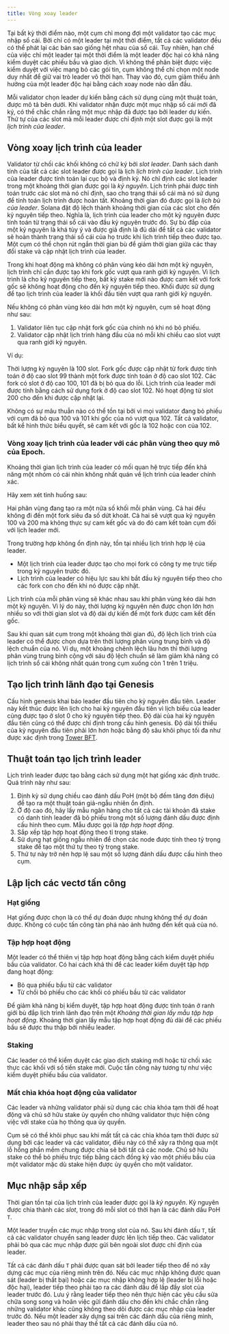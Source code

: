 ```yaml
---
title: Vòng xoay leader
---
```


Tại bất kỳ thời điểm nào, một cụm chỉ mong đợi một validator tạo các mục nhập sổ cái. Bởi chỉ có một leader tại một thời điểm, tất cả các validator đều có thể phát lại các bản sao giống hệt nhau của sổ cái. Tuy nhiên, hạn chế của việc chỉ một leader tại một thời điểm là một leader độc hại có khả năng kiểm duyệt các phiếu bầu và giao dịch. Vì không thể phân biệt được việc kiểm duyệt với việc mạng bỏ các gói tin, cụm không thể chỉ chọn một node duy nhất để giữ vai trò leader vô thời hạn. Thay vào đó, cụm giảm thiểu ảnh hưởng của một leader độc hại bằng cách xoay node nào dẫn đầu.

Mỗi validator chọn leader dự kiến ​​bằng cách sử dụng cùng một thuật toán, được mô tả bên dưới. Khi validator nhận được một mục nhập sổ cái mới đã ký, có thể chắc chắn rằng một mục nhập đã được tạo bởi leader dự kiến. Thứ tự của các slot mà mỗi leader được chỉ định một slot được gọi là một _lịch trình của leader_.

## Vòng xoay lịch trình của leader

Validator từ chối các khối không có chữ ký bởi _slot leader_. Danh sách danh tính của tất cả các slot leader được gọi là lịch _lịch trình của leader_. Lịch trình của leader được tính toán lại cục bộ và định kỳ. Nó chỉ định các slot leader trong một khoảng thời gian được gọi là _kỷ nguyên_. Lịch trình phải được tính toán trước các slot mà nó chỉ định, sao cho trạng thái sổ cái mà nó sử dụng để tính toán lịch trình được hoàn tất. Khoảng thời gian đó được gọi là _lịch bù của leader_. Solana đặt độ lệch thành khoảng thời gian của các slot cho đến kỷ nguyên tiếp theo. Nghĩa là, lịch trình của leader cho một kỷ nguyên được tính toán từ trạng thái sổ cái vào đầu kỷ nguyên trước đó. Sự bù đắp của một kỷ nguyên là khá tùy ý và được giả định là đủ dài để tất cả các validator sẽ hoàn thành trạng thái sổ cái của họ trước khi lịch trình tiếp theo được tạo. Một cụm có thể chọn rút ngắn thời gian bù để giảm thời gian giữa các thay đổi stake và cập nhật lịch trình của leader.

Trong khi hoạt động mà không có phân vùng kéo dài hơn một kỷ nguyên, lịch trình chỉ cần được tạo khi fork gốc vượt qua ranh giới kỷ nguyên. Vì lịch trình là cho kỷ nguyên tiếp theo, bất kỳ stake mới nào được cam kết với fork gốc sẽ không hoạt động cho đến kỷ nguyên tiếp theo. Khối được sử dụng để tạo lịch trình của leader là khối đầu tiên vượt qua ranh giới kỷ nguyên.

Nếu không có phân vùng kéo dài hơn một kỷ nguyên, cụm sẽ hoạt động như sau:

1. Validator liên tục cập nhật fork gốc của chính nó khi nó bỏ phiếu.
2. Validator cập nhật lịch trình hàng đầu của nó mỗi khi chiều cao slot vượt qua ranh giới kỷ nguyên.

Ví dụ:

Thời lượng kỷ nguyên là 100 slot. Fork gốc được cập nhật từ fork được tính toán ở độ cao slot 99 thành một fork được tính toán ở độ cao slot 102. Các fork có slot ở độ cao 100, 101 đã bị bỏ qua do lỗi. Lịch trình của leader mới được tính bằng cách sử dụng fork ở độ cao slot 102. Nó hoạt động từ slot 200 cho đến khi được cập nhật lại.

Không có sự mâu thuẫn nào có thể tồn tại bởi vì mọi validator đang bỏ phiếu với cụm đã bỏ qua 100 và 101 khi gốc của nó vượt qua 102. Tất cả validator, bất kể hình thức biểu quyết, sẽ cam kết với gốc là 102 hoặc con của 102.

### Vòng xoay lịch trình của leader với các phân vùng theo quy mô của Epoch.

Khoảng thời gian lịch trình của leader có mối quan hệ trực tiếp đến khả năng một nhóm có cái nhìn không nhất quán về lịch trình của leader chính xác.

Hãy xem xét tình huống sau:

Hai phân vùng đang tạo ra một nửa số khối mỗi phân vùng. Cả hai đều không đi đến một fork siêu đa số dứt khoát. Cả hai sẽ vượt qua kỷ nguyên 100 và 200 mà không thực sự cam kết gốc và do đó cam kết toàn cụm đối với lịch leader mới.

Trong trường hợp không ổn định này, tồn tại nhiều lịch trình hợp lệ của leader.

- Một lịch trình của leader được tạo cho mọi fork có công ty mẹ trực tiếp trong kỷ nguyên trước đó.
- Lịch trình của leader có hiệu lực sau khi bắt đầu kỷ nguyên tiếp theo cho các fork con cho đến khi nó được cập nhật.

Lịch trình của mỗi phân vùng sẽ khác nhau sau khi phân vùng kéo dài hơn một kỷ nguyên. Vì lý do này, thời lượng kỷ nguyên nên được chọn lớn hơn nhiều so với thời gian slot và độ dài dự kiến ​​để một fork được cam kết đến gốc.

Sau khi quan sát cụm trong một khoảng thời gian đủ, độ lệch lịch trình của leader có thể được chọn dựa trên thời lượng phân vùng trung bình và độ lệch chuẩn của nó. Ví dụ, một khoảng chênh lệch lâu hơn thì thời lượng phân vùng trung bình cộng với sáu độ lệch chuẩn sẽ làm giảm khả năng có lịch trình sổ cái không nhất quán trong cụm xuống còn 1 trên 1 triệu.

## Tạo lịch trình lãnh đạo tại Genesis

Cấu hình genesis khai báo leader đầu tiên cho kỷ nguyên đầu tiên. Leader này kết thúc được lên lịch cho hai kỷ nguyên đầu tiên vì lịch biểu của leader cũng được tạo ở slot 0 cho kỷ nguyên tiếp theo. Độ dài của hai kỷ nguyên đầu tiên cũng có thể được chỉ định trong cấu hình genesis. Độ dài tối thiểu của kỷ nguyên đầu tiên phải lớn hơn hoặc bằng độ sâu khôi phục tối đa như được xác định trong [Tower BFT](../implemented-proposals/tower-bft.md).

## Thuật toán tạo lịch trình leader

Lịch trình leader được tạo bằng cách sử dụng một hạt giống xác định trước. Quá trình này như sau:

1. Định kỳ sử dụng chiều cao đánh dấu PoH \(một bộ đếm tăng đơn điệu\) để tạo ra một thuật toán giả-ngẫu nhiên ổn định.
2. Ở độ cao đó, hãy lấy mẫu ngân hàng cho tất cả các tài khoản đã stake có danh tính leader đã bỏ phiếu trong một số lượng đánh dấu được định cấu hình theo cụm. Mẫu được gọi là _tập hợp hoạt động_.
3. Sắp xếp tập hợp hoạt động theo tỉ trọng stake.
4. Sử dụng hạt giống ngẫu nhiên để chọn các node được tính theo tỷ trọng stake để tạo một thứ tự theo tỷ trọng stake.
5. Thứ tự này trở nên hợp lệ sau một số lượng đánh dấu được cấu hình theo cụm.

## Lập lịch các vectơ tấn công

### Hạt giống

Hạt giống được chọn là có thể dự đoán được nhưng không thể dự đoán được. Không có cuộc tấn công tàn phá nào ảnh hưởng đến kết quả của nó.

### Tập hợp hoạt động

Một leader có thể thiên vị tập hợp hoạt động bằng cách kiểm duyệt phiếu bầu của validator. Có hai cách khả thi để các leader kiểm duyệt tập hợp đang hoạt động:

- Bỏ qua phiếu bầu từ các validator
- Từ chối bỏ phiếu cho các khối có phiếu bầu từ các validator

Để giảm khả năng bị kiểm duyệt, tập hợp hoạt động được tính toán ở ranh giới bù đắp lịch trình lãnh đạo trên một _Khoảng thời gian lấy mẫu tập hợp hoạt động_. Khoảng thời gian lấy mẫu tập hợp hoạt động đủ dài để các phiếu bầu sẽ được thu thập bởi nhiều leader.

### Staking

Các leader có thể kiểm duyệt các giao dịch staking mới hoặc từ chối xác thực các khối với số tiền stake mới. Cuộc tấn công này tương tự như việc kiểm duyệt phiếu bầu của validator.

### Mất chìa khóa hoạt động của validator

Các leader và những validator phải sử dụng các chìa khóa tạm thời để hoạt động và chủ sở hữu stake ủy quyền cho những validator thực hiện công việc với stake của họ thông qua ủy quyền.

Cụm sẽ có thể khôi phục sau khi mất tất cả các chìa khóa tạm thời được sử dụng bởi các leader và các validator, điều này có thể xảy ra thông qua một lỗ hổng phần mềm chung được chia sẻ bởi tất cả các node. Chủ sở hữu stake có thể bỏ phiếu trực tiếp bằng cách đồng ký vào một phiếu bầu của một validator mặc dù stake hiện được ủy quyền cho một validator.

## Mục nhập sắp xếp

Thời gian tồn tại của lịch trình của leader được gọi là _kỷ nguyên_. Kỷ nguyên được chia thành các _slot_, trong đó mỗi slot có thời hạn là các đánh dấu PoH `T`.

Một leader truyền các mục nhập trong slot của nó. Sau khi đánh dấu `T`, tất cả các validator chuyển sang leader được lên lịch tiếp theo. Các validator phải bỏ qua các mục nhập được gửi bên ngoài slot được chỉ định của leader.

Tất cả các đánh dấu `T` phải được quan sát bởi leader tiếp theo để nó xây dựng các mục của riêng mình trên đó. Nếu các mục nhập không được quan sát \(leader bị thất bại\) hoặc các mục nhập không hợp lệ \(leader bị lỗi hoặc độc hại\), leader tiếp theo phải tạo ra các đánh dấu để lấp đầy slot của leader trước đó. Lưu ý rằng leader tiếp theo nên thực hiện các yêu cầu sửa chữa song song và hoãn việc gửi đánh dấu cho đến khi chắc chắn rằng những validator khác cũng không theo dõi được các mục nhập của leader trước đó. Nếu một leader xây dựng sai trên các đánh dấu của riêng mình, leader theo sau nó phải thay thế tất cả các đánh dấu của nó.
